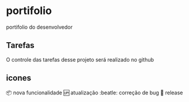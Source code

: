 # portifolio
portifolio do desenvolvedor

## Tarefas

O controle das tarefas desse projeto será realizado no github

## icones

:package: nova funcionalidade
:up: atualização
:beatle: correção de bug
:checkered_flag: release
